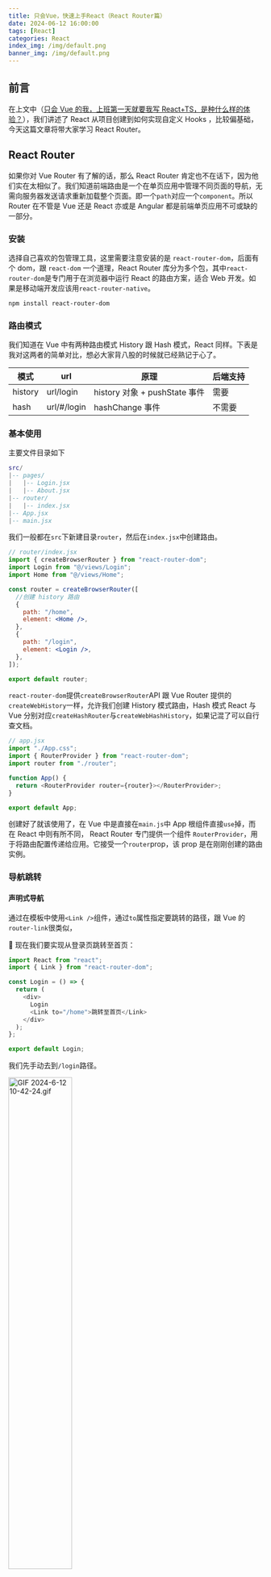 ```yaml
---
title: 只会Vue，快速上手React（React Router篇）
date: 2024-06-12 16:00:00
tags: [React]
categories: React
index_img: /img/default.png
banner_img: /img/default.png
---
```


## 前言

在上文中（[只会 Vue 的我，上班第一天就要我写 React+TS，是种什么样的体验？](https://juejin.cn/post/7377320107929829388)），我们讲述了 React 从项目创建到如何实现自定义 Hooks ，比较偏基础，今天这篇文章将带大家学习 React Router。

## React Router

如果你对 Vue Router 有了解的话，那么 React Router 肯定也不在话下，因为他们实在太相似了。我们知道前端路由是一个在单页应用中管理不同页面的导航，无需向服务器发送请求重新加载整个页面。即一个`path`对应一个`component`。所以 Router 在不管是 Vue 还是 React 亦或是 Angular 都是前端单页应用不可或缺的一部分。

### 安装

选择自己喜欢的包管理工具，这里需要注意安装的是 `react-router-dom`，后面有个 dom，跟 `react-dom` 一个道理，React Router 库分为多个包，其中`react-router-dom`是专门用于在浏览器中运行 React 的路由方案，适合 Web 开发。如果是移动端开发应该用`react-router-native`。

```bash
npm install react-router-dom
```

### 路由模式

我们知道在 Vue 中有两种路由模式 History 跟 Hash 模式，React 同样。下表是我对这两者的简单对比，想必大家背八股的时候就已经熟记于心了。

| 模式    | url         | 原理                          | 后端支持 |
| ------- | ----------- | ----------------------------- | -------- |
| history | url/login   | history 对象 + pushState 事件 | 需要     |
| hash    | url/#/login | hashChange 事件               | 不需要   |

### 基本使用

主要文件目录如下

```lua
src/
|-- pages/
|   |-- Login.jsx
|   |-- About.jsx
|-- router/
|   |-- index.jsx
|-- App.jsx
|-- main.jsx
```

我们一般都在`src`下新建目录`router`，然后在`index.jsx`中创建路由。

```jsx
// router/index.jsx
import { createBrowserRouter } from "react-router-dom";
import Login from "@/views/Login";
import Home from "@/views/Home";

const router = createBrowserRouter([
  //创建 history 路由
  {
    path: "/home",
    element: <Home />,
  },
  {
    path: "/login",
    element: <Login />,
  },
]);

export default router;
```

`react-router-dom`提供`createBrowserRouter`API 跟 Vue Router 提供的`createWebHistory`一样，允许我们创建 History 模式路由，Hash 模式 React 与 Vue 分别对应`createHashRouter`与`createWebHashHistory`，如果记混了可以自行查文档。

```js
// app.jsx
import "./App.css";
import { RouterProvider } from "react-router-dom";
import router from "./router";

function App() {
  return <RouterProvider router={router}></RouterProvider>;
}

export default App;
```

创建好了就该使用了，在 Vue 中是直接在`main.js`中 App 根组件直接`use`掉，而在 React 中则有所不同， React Router 专门提供一个组件 `RouterProvider`，用于将路由配置传递给应用。它接受一个`router`prop，该 prop 是在刚刚创建的路由实例。

### 导航跳转

#### 声明式导航

通过在模板中使用`<Link />`组件，通过`to`属性指定要跳转的路径，跟 Vue 的`router-link`很类似，

🌰 现在我们要实现从登录页跳转至首页：

```js
import React from "react";
import { Link } from "react-router-dom";

const Login = () => {
  return (
    <div>
      Login
      <Link to="/home">跳转至首页</Link>
    </div>
  );
};

export default Login;
```

我们先手动去到`/login`路径。

<img src="https://p9-juejin.byteimg.com/tos-cn-i-k3u1fbpfcp/a6feb8ec6848414e84874849c93a663c~tplv-k3u1fbpfcp-jj-mark:0:0:0:0:q75.image#?w=657&h=364&s=25231&e=gif&f=6&b=fefefe" alt="GIF 2024-6-12 10-42-24.gif" width="50%" />

#### 编程式导航

通过`useNavigate`钩子拿到导航方法，再通过调用命令式进行跳转。类似于 Vue 的`router.push()`

🌰 一样的场景:

```jsx
import React from "react";
import { useNavigate } from "react-router-dom";

const Login = () => {
  const navigate = useNavigate();
  return (
    <div>
      <h1>Login</h1>
      <button onClick={() => navigate("/home")}>跳转</button>
    </div>
  );
};

export default Login;
```

通过事件驱动跳转，更加灵活。

<img src="https://p6-juejin.byteimg.com/tos-cn-i-k3u1fbpfcp/8f6cfd379e4b4af28cedbeccd34e2914~tplv-k3u1fbpfcp-jj-mark:0:0:0:0:q75.image#?w=620&h=402&s=15187&e=gif&f=4&b=fefefe" alt="GIF 2024-6-12 10-51-15.gif" width="50%" />

### 导航传参

React 提供了两个钩子允许我们进行导航传参。

#### useSearchParams 传参

这里我们在 Login 页面进行跳转，并用`?`+`参数名`=`参数`拼接，多个参数用`&`拼接。

```jsx
// login.jsx
import React from "react";
import { useNavigate } from "react-router-dom";

const Login = () => {
  const navigate = useNavigate();
  return (
    <div>
      <h1>Login</h1>
      <button onClick={() => navigate("/home?id=1&name=yangyang")}>
        跳转传参
      </button>
    </div>
  );
};

export default Login;
```

`useSearchParams`运行我们解构出一个对象，这个对象包含了所有通过`?`后的参数

```jsx
// home.jsx
import React from "react";
import { useSearchParams } from "react-router-dom";

const Home = () => {
  const [params] = useSearchParams();
  console.log(params);
  return (
    <div>
      <h1>Home</h1>
      <div>id:{params.get("id")}</div>
      <div>name:{params.get("name")}</div>
    </div>
  );
};

export default Home;
```

我们打印 params 对象看看

<img src="https://p9-juejin.byteimg.com/tos-cn-i-k3u1fbpfcp/70e2dac1326f474990f1a4f45d64c293~tplv-k3u1fbpfcp-jj-mark:0:0:0:0:q75.image#?w=931&h=692&s=98095&e=png&b=ffffff" alt="image.png" width="70%" />

它是一个`URLSearchParams` 对象，包含了一系列方法，我们可以使用`get`方法查询参数

<img src="https://p3-juejin.byteimg.com/tos-cn-i-k3u1fbpfcp/3f193eca1b6147709683f5f511bfeab0~tplv-k3u1fbpfcp-jj-mark:0:0:0:0:q75.image#?w=975&h=431&s=59017&e=gif&f=10&b=fefefe" alt="GIF 2024-6-12 12-16-59.gif" width="50%" />

#### useParams

这里我们还是在 Login 页面进行跳转，我们直接在路径后面继续接`/`+`参数`，

```jsx
// login.jsx
import React from "react";
import { useNavigate } from "react-router-dom";

const Login = () => {
  const navigate = useNavigate();
  return (
    <div>
      <h1>Login</h1>
      <button onClick={() => navigate("/home/1/yangyang")}>跳转传参</button>
    </div>
  );
};

export default Login;
```

不仅如此，还需要修改`router`配置，将补全`path`用`:`+`参数名`，这样才能一一匹配。

```jsx
{
    path: '/home/:id/:name',
    element: <Home />,
},
```

最后，在 Home 页面接收参数，调用`useParams`得到一个对象，对象的每个属性就是我们传递的参数

```jsx
// home.jsx
import { useParams } from "react-router-dom";

const Home = () => {
  const params = useParams();
  console.log(params);
  return (
    <div>
      <h1>Home</h1>
      <div>id:{params.id}</div>
      <div>name:{params.name}</div>
    </div>
  );
};

export default Home;
```

<img src="https://p9-juejin.byteimg.com/tos-cn-i-k3u1fbpfcp/1cf0aba3e4f04eb2a44b825b255ab089~tplv-k3u1fbpfcp-jj-mark:0:0:0:0:q75.image#?w=930&h=146&s=15495&e=png&b=ffffff" alt="image.png" width="70%" />

<img src="https://p9-juejin.byteimg.com/tos-cn-i-k3u1fbpfcp/122da242b0d642c8a54c722b65722c58~tplv-k3u1fbpfcp-jj-mark:0:0:0:0:q75.image#?w=819&h=431&s=22894&e=gif&f=3&b=fefefe" alt="GIF 2024-6-12 12-30-26.gif" width="50%" />

### 嵌套路由

跟 Vue 一样，React 同样允许你在一个路由组件的`children`属性中配置子路由。

```js
// router/index.js
const router = createBrowserRouter([
  {
    path: "/home",
    element: <Home />,
    children: [
      {
        index: true, //默认二级路由
        path: "board",
        element: <Board />,
      },
      {
        path: "about",
        element: <About />,
      },
    ],
  },
  {
    path: "/login",
    element: <Login />,
  },
]);
```

二级路由的`path`如果不写`/`，会默认拼接在父级路由后面，配置`index:true`表示默认显示该路由。

```js
// home.js
import { Link, Outlet } from "react-router-dom";

const Home = () => {
  return (
    <div>
      <h1>Home</h1>
      <Link to="board">面板</Link>|<Link to="about">关于</Link>
      <Outlet />
    </div>
  );
};

export default Home;
```

我们通过`Link`组件进行跳转，`Outlet`组件是二级路由的出口，你定义在哪，那么组件就会在哪显示，跟 Vue 的`router-view`类似。

<img src="https://p3-juejin.byteimg.com/tos-cn-i-k3u1fbpfcp/7dea9a7b1b404ce2883e79efc33d5304~tplv-k3u1fbpfcp-jj-mark:0:0:0:0:q75.image#?w=719&h=437&s=38430&e=gif&f=16&b=fefefe" alt="GIF 2024-6-12 15-00-00.gif" width="50%" />

### 懒加载

React 提供了`React.lazy`和`Suspense`组件来实现懒加载。`React.lazy`用于定义懒加载的组件，`Suspense`用于在组件加载时显示。

```js
import { createBrowserRouter } from "react-router-dom";
import { Suspense, lazy } from "react";

const Home = lazy(() => import("@/pages/Home"));
const Login = lazy(() => import("@/pages/Login"));
const Board = lazy(() => import("@/pages/Board"));
const About = lazy(() => import("@/pages/About"));

const router = createBrowserRouter([
  {
    path: "/login",
    element: (
      <Suspense fallback={"加载中"}>
        <Login />
      </Suspense>
    ),
  },
  {
    path: "/home",
    element: (
      <Suspense fallback={"加载中"}>
        <Home />
      </Suspense>
    ),
    children: [
      {
        index: true,
        path: "board",
        element: (
          <Suspense fallback={"加载中"}>
            <Board />
          </Suspense>
        ),
      },
      {
        path: "about",
        element: (
          <Suspense fallback={"加载中"}>
            <About />
          </Suspense>
        ),
      },
    ],
  },
]);

export default router;
```

通过套一层`lazy`就可以实现懒加载，`Suspense`提供 loading 内容。

## 总结

不管是 Vue 还是 React ，前端路由的大致理念都是一样的，我们如果知道一个，很容易融汇贯通。还是那句话，多看文档，多敲代码，多实践！

## 参考

- [React-中文官网](https://zh-hans.react.dev/learn)
- [React-Router-官网](https://reactrouter.com/en/main/start/overview)

## 最后

已将学习代码上传至 [github](https://github.com/YangyangU/CodeSpace)，欢迎大家学习指正！
